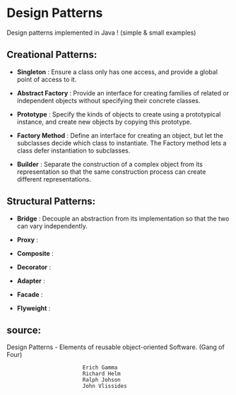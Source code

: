 # Design Patterns
Design patterns implemented in Java ! (simple & small examples)

## Creational Patterns:

* <strong>Singleton</strong> : Ensure a class only has one access, and provide a global point of access to it.

* <strong>Abstract Factory</strong> : Provide an interface for creating families of related or independent objects without specifying their concrete classes.

* <strong>Prototype</strong> : Specify the kinds of objects to create using a prototypical instance, and create new objects by copying this prototype.

* <strong>Factory Method</strong> : Define an interface for creating an object, but let the subclasses decide which class to instantiate. The Factory method lets a class defer instantiation to subclasses.

* <strong>Builder</strong> : Separate the construction of a complex object from its representation so that the same construction process can create different representations.

## Structural Patterns:

* <strong>Bridge</strong> : Decouple an abstraction from its implementation so that the two can vary independently. 

* <strong>Proxy</strong> : 

* <strong>Composite</strong> :

* <strong>Decorator</strong> :

* <strong>Adapter</strong> :

* <strong>Facade</strong> :

* <strong>Flyweight</strong> :

## source:
Design Patterns - Elements of reusable object-oriented Software. (Gang of Four)
		
							Erich Gamma
							Richard Helm
							Ralph Johson
							John Vlissides
